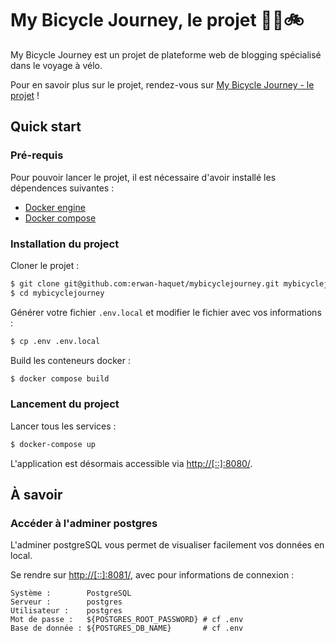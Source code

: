 # My Bicycle Journey, le projet 🚴🚴🚲
My Bicycle Journey est un projet de plateforme web de blogging spécialisé dans le voyage à vélo. 

Pour en savoir plus sur le projet, rendez-vous sur [My Bicycle Journey - le projet](https://github.com/erwan-haquet/mybicyclejourney/wiki/My-Bicycle-Journey) !

## Quick start

### Pré-requis

Pour pouvoir lancer le projet, il est nécessaire d'avoir installé les dépendences suivantes :

- [Docker engine](https://docs.docker.com/engine/installation/)
- [Docker compose](https://docs.docker.com/compose/install/)

### Installation du project

Cloner le projet :

```bash
$ git clone git@github.com:erwan-haquet/mybicyclejourney.git mybicyclejourney
$ cd mybicyclejourney
```

Générer votre fichier `.env.local` et modifier le fichier avec vos informations :

```bash
$ cp .env .env.local
```

Build les conteneurs docker :

```bash
$ docker compose build 
```

### Lancement du project

Lancer tous les services :

```bash
$ docker-compose up
```

L'application est désormais accessible via [http://[::]:8080/](http://[::]:8080/).

## À savoir

### Accéder à l'adminer postgres
L'adminer postgreSQL vous permet de visualiser facilement vos données en local.

Se rendre sur [http://[::]:8081/](http://[::]:8081/), avec pour informations de connexion :   

```
Système :        PostgreSQL
Serveur :        postgres
Utilisateur :    postgres
Mot de passe :   ${POSTGRES_ROOT_PASSWORD} # cf .env
Base de donnée : ${POSTGRES_DB_NAME}       # cf .env
```


